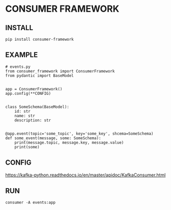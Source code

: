 # CONSUMER FRAMEWORK

## INSTALL
```
pip install consumer-framework
```

## EXAMPLE
```
# events.py
from consumer_framework import ConsumerFramework
from pydantic import BaseModel


app = ConsumerFramework()
app.config(**CONFIG)


class SomeSchema(BaseModel):
    id: str
    name: str
    description: str


@app.event(topic='some_topic', key='some_key', shcema=SomeSchema)
def some_event(message, some: SomeSchema):
    print(message.topic, message.key, message.value)
    print(some)
```

## CONFIG
https://kafka-python.readthedocs.io/en/master/apidoc/KafkaConsumer.html

## RUN
```
consumer -A events:app
```